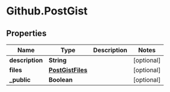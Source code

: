 # Github.PostGist

## Properties

Name | Type | Description | Notes
------------ | ------------- | ------------- | -------------
**description** | **String** |  | [optional] 
**files** | [**PostGistFiles**](PostGistFiles.md) |  | [optional] 
**_public** | **Boolean** |  | [optional] 


